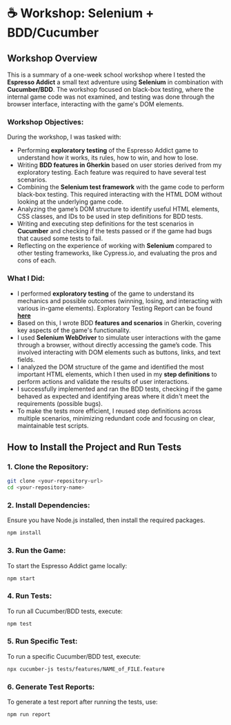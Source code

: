 # ☕ Workshop: Selenium + BDD/Cucumber

## Workshop Overview
This is a summary of a one-week school workshop where I tested the **Espresso Addict** a small text adventure using **Selenium** in combination with **Cucumber/BDD**. The workshop focused on black-box testing, where the internal game code was not examined, and testing was done through the browser interface, interacting with the game's DOM elements.

### Workshop Objectives:
During the workshop, I was tasked with:
- Performing **exploratory testing** of the Espresso Addict game to understand how it works, its rules, how to win, and how to lose. 
- Writing **BDD features in Gherkin** based on user stories derived from my exploratory testing. Each feature was required to have several test scenarios.
- Combining the **Selenium test framework** with the game code to perform black-box testing. This required interacting with the HTML DOM without looking at the underlying game code.
- Analyzing the game’s DOM structure to identify useful HTML elements, CSS classes, and IDs to be used in step definitions for BDD tests.
- Writing and executing step definitions for the test scenarios in **Cucumber** and checking if the tests passed or if the game had bugs that caused some tests to fail.
- Reflecting on the experience of working with **Selenium** compared to other testing frameworks, like Cypress.io, and evaluating the pros and cons of each.

### What I Did:
- I performed **exploratory testing** of the game to understand its mechanics and possible outcomes (winning, losing, and interacting with various in-game elements). Exploratory Testing Report can be found **[here](https://github.com/YevShch/Espresso-Addict/blob/main/Exploratory_testing.md)**
- Based on this, I wrote BDD **features and scenarios** in Gherkin, covering key aspects of the game's functionality.
- I used **Selenium WebDriver** to simulate user interactions with the game through a browser, without directly accessing the game’s code. This involved interacting with DOM elements such as buttons, links, and text fields.
- I analyzed the DOM structure of the game and identified the most important HTML elements, which I then used in my **step definitions** to perform actions and validate the results of user interactions.
- I successfully implemented and ran the BDD tests, checking if the game behaved as expected and identifying areas where it didn't meet the requirements (possible bugs).
- To make the tests more efficient, I reused step definitions across multiple scenarios, minimizing redundant code and focusing on clear, maintainable test scripts.
  
## How to Install the Project and Run Tests

### 1. Clone the Repository:
```bash
git clone <your-repository-url>
cd <your-repository-name>
```
### 2. Install Dependencies:
Ensure you have Node.js installed, then install the required packages.
```bash
npm install
```

### 3. Run the Game:
To start the Espresso Addict game locally:
```bash
npm start
```

### 4. Run Tests:
To run all Cucumber/BDD tests, execute:
```bash
npm test
```
### 5. Run Specific Test:
To run a specific Cucumber/BDD test, execute:

```bash
npx cucumber-js tests/features/NAME_of_FILE.feature
```


### 6. Generate Test Reports:
To generate a test report after running the tests, use:

```bash
npm run report
```
